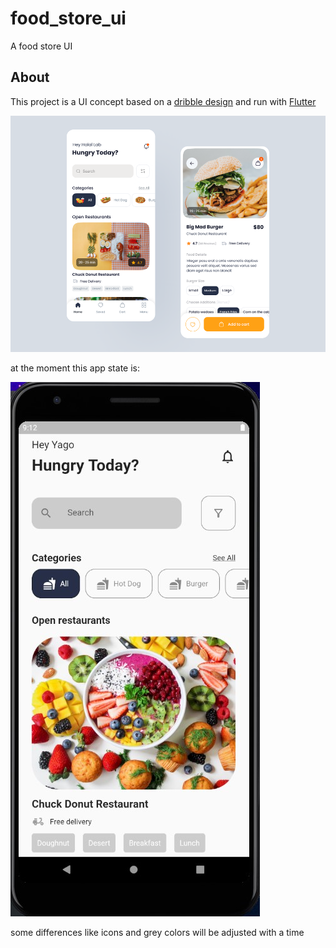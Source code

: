 # food_store_ui

A food store UI

## About

This project is a UI concept based on a [dribble design](https://dribbble.com/shots/15454132/attachments/7225364?mode=media) and run with [Flutter](https://flutter.dev)

![project design](/assets/images/app%20design.webp)

at the moment this app state is:

![project state](/assets/images/state-app.jpg)

some differences like icons and grey colors will be adjusted with a time